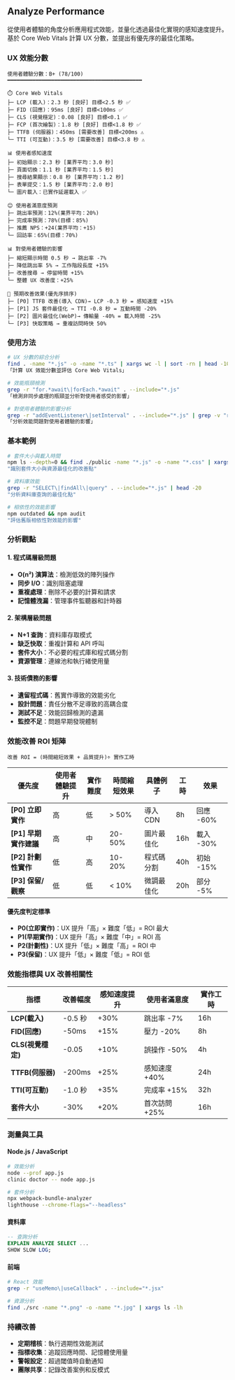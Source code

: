 ## Analyze Performance

從使用者體驗的角度分析應用程式效能，並量化透過最佳化實現的感知速度提升。基於 Core Web Vitals 計算 UX 分數，並提出有優先序的最佳化策略。

### UX 效能分數

```
使用者體驗分數：B+ (78/100)
━━━━━━━━━━━━━━━━━━━━━━━━━━━━━━━━━━━━━━━━━━━

⏱️ Core Web Vitals
├─ LCP (載入)：2.3 秒 [良好] 目標<2.5 秒 ✅
├─ FID (回應)：95ms [良好] 目標<100ms ✅
├─ CLS (視覺穩定)：0.08 [良好] 目標<0.1 ✅
├─ FCP (首次繪製)：1.8 秒 [良好] 目標<1.8 秒 ✅
├─ TTFB (伺服器)：450ms [需要改善] 目標<200ms ⚠️
└─ TTI (可互動)：3.5 秒 [需要改善] 目標<3.8 秒 ⚠️

📊 使用者感知速度
├─ 初始顯示：2.3 秒 [業界平均：3.0 秒]
├─ 頁面切換：1.1 秒 [業界平均：1.5 秒]
├─ 搜尋結果顯示：0.8 秒 [業界平均：1.2 秒]
├─ 表單提交：1.5 秒 [業界平均：2.0 秒]
└─ 圖片載入：已實作延遲載入 ✅

😊 使用者滿意度預測
├─ 跳出率預測：12%(業界平均：20%)
├─ 完成率預測：78%(目標：85%)
├─ 推薦 NPS：+24(業界平均：+15)
└─ 回訪率：65%(目標：70%)

📊 對使用者體驗的影響
├─ 縮短顯示時間 0.5 秒 → 跳出率 -7%
├─ 降低跳出率 5% → 工作階段長度 +15%
├─ 改善搜尋 → 停留時間 +15%
└─ 整體 UX 改善度：+25%

🎯 預期改善效果(優先序排序)
├─ [P0] TTFB 改善(導入 CDN)→ LCP -0.3 秒 = 感知速度 +15%
├─ [P1] JS 套件最佳化 → TTI -0.8 秒 = 互動時間 -20%
├─ [P2] 圖片最佳化(WebP)→ 傳輸量 -40% = 載入時間 -25%
└─ [P3] 快取策略 → 重複訪問時快 50%
```

### 使用方法

```bash
# UX 分數的綜合分析
find . -name "*.js" -o -name "*.ts" | xargs wc -l | sort -rn | head -10
「計算 UX 效能分數並評估 Core Web Vitals」

# 效能瓶頸檢測
grep -r "for.*await\|forEach.*await" . --include="*.js"
「檢測非同步處理的瓶頸並分析對使用者感受的影響」

# 對使用者體驗的影響分析
grep -r "addEventListener\|setInterval" . --include="*.js" | grep -v "removeEventListener\|clearInterval"
「分析效能問題對使用者體驗的影響」
```

### 基本範例

```bash
# 套件大小與載入時間
npm ls --depth=0 && find ./public -name "*.js" -o -name "*.css" | xargs ls -lh
"識別套件大小與資源最佳化的改善點"

# 資料庫效能
grep -r "SELECT\|findAll\|query" . --include="*.js" | head -20
"分析資料庫查詢的最佳化點"

# 相依性的效能影響
npm outdated && npm audit
"評估舊版相依性對效能的影響"
```

### 分析觀點

#### 1. 程式碼層級問題

- **O(n²) 演算法**：檢測低效的陣列操作
- **同步 I/O**：識別阻塞處理
- **重複處理**：刪除不必要的計算和請求
- **記憶體洩漏**：管理事件監聽器和計時器

#### 2. 架構層級問題

- **N+1 查詢**：資料庫存取模式
- **缺乏快取**：重複計算和 API 呼叫
- **套件大小**：不必要的程式庫和程式碼分割
- **資源管理**：連線池和執行緒使用量

#### 3. 技術債務的影響

- **遺留程式碼**：舊實作導致的效能劣化
- **設計問題**：責任分散不足導致的高耦合度
- **測試不足**：效能回歸檢測的遺漏
- **監控不足**：問題早期發現體制

### 效能改善 ROI 矩陣

```
改善 ROI = (時間縮短效果 + 品質提升)÷ 實作工時
```

| 優先度 | 使用者體驗提升 | 實作難度 | 時間縮短效果 | 具體例子 | 工時 | 效果 |
|--------|----------------|----------|-------------|----------|------|------|
| **[P0] 立即實作** | 高 | 低 | > 50% | 導入 CDN | 8h | 回應 -60% |
| **[P1] 早期實作建議** | 高 | 中 | 20-50% | 圖片最佳化 | 16h | 載入 -30% |
| **[P2] 計劃性實作** | 低 | 高 | 10-20% | 程式碼分割 | 40h | 初始 -15% |
| **[P3] 保留/觀察** | 低 | 低 | < 10% | 微調最佳化 | 20h | 部分 -5% |

#### 優先度判定標準

- **P0(立即實作)**：UX 提升「高」× 難度「低」= ROI 最大
- **P1(早期實作)**：UX 提升「高」× 難度「中」= ROI 高
- **P2(計劃性)**：UX 提升「低」× 難度「高」= ROI 中
- **P3(保留)**：UX 提升「低」× 難度「低」= ROI 低

### 效能指標與 UX 改善相關性

| 指標 | 改善幅度 | 感知速度提升 | 使用者滿意度 | 實作工時 |
|------|----------|-------------|-------------|----------|
| **LCP(載入)** | -0.5 秒 | +30% | 跳出率 -7% | 16h |
| **FID(回應)** | -50ms | +15% | 壓力 -20% | 8h |
| **CLS(視覺穩定)** | -0.05 | +10% | 誤操作 -50% | 4h |
| **TTFB(伺服器)** | -200ms | +25% | 感知速度 +40% | 24h |
| **TTI(可互動)** | -1.0 秒 | +35% | 完成率 +15% | 32h |
| **套件大小** | -30% | +20% | 首次訪問 +25% | 16h |

### 測量與工具

#### Node.js / JavaScript

```bash
# 效能分析
node --prof app.js
clinic doctor -- node app.js

# 套件分析
npx webpack-bundle-analyzer
lighthouse --chrome-flags="--headless"
```

#### 資料庫

```sql
-- 查詢分析
EXPLAIN ANALYZE SELECT ...
SHOW SLOW LOG;
```

#### 前端

```bash
# React 效能
grep -r "useMemo\|useCallback" . --include="*.jsx"

# 資源分析
find ./src -name "*.png" -o -name "*.jpg" | xargs ls -lh
```

### 持續改善

- **定期稽核**：執行週期性效能測試
- **指標收集**：追蹤回應時間、記憶體使用量
- **警報設定**：超過閾值時自動通知
- **團隊共享**：記錄改善案例和反模式